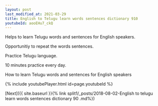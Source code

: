 ```yaml
---
layout: post
last_modified_at: 2021-03-29
title: English to Telugu learn words sentences dictionary 910 
youtubeId: aooEHu7_ckQ
---
```

 
 
Helps to learn Telugu words and sentences for English speakers.

Opportunitiy to repeat the words sentences. 

Practice Telugu language. 
 
10 minutes practice every day. 
 
How to learn Telugu words and sentences for English speakers 
 
{% include youtubePlayer.html id=page.youtubeId %}
 
 
[Next]({{ site.baseurl }}{% link  split1/_posts/2018-08-02-English to telugu learn words sentences dictionary 90 .md%})
 
